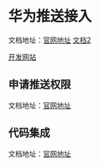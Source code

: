 # 华为推送接入
   文档地址：[官网地址](https://developer.huawei.com/consumer/cn/codelab/HMSPushKit/index.html#4)
   [文档2](https://developer.huawei.com/consumer/cn/doc/development/HMS-Guides/Preparations)

[开发网站](https://developer.huawei.com/consumer/cn/doc/development/HMS-Guides/Preparations#h2-1575616881824)

## 申请推送权限
   文档地址：[官网地址](https://developer.huawei.com/consumer/cn/codelab/HMSPushKit/index.html#3)

## 代码集成
   文档地址：[官网地址](https://developer.huawei.com/consumer/cn/codelab/HMSPushKit/index.html#4)
